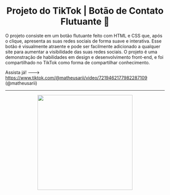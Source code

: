 <div align="center">
  <h1>Projeto do TikTok | Botão de Contato Flutuante 👥</h1>
</div>

O projeto consiste em um botão flutuante feito com HTML e CSS que, após o clique, apresenta as suas redes sociais de forma suave e interativa. Esse botão é visualmente atraente e pode ser facilmente adicionado a qualquer site para aumentar a visibilidade das suas redes sociais. O projeto é uma demonstração de habilidades em design e desenvolvimento front-end, e foi compartilhado no TikTok como forma de compartilhar conhecimento.

Assista já! ---> https://www.tiktok.com/@matheusarii/video/7219462177982287109 (@matheusarii)

------------

<div align="center">
   <img src="https://user-images.githubusercontent.com/114448911/230689811-7488fe11-6f49-4ec2-a47b-0bc49b89ae3b.gif" height="auto" width="300px">
</div>


